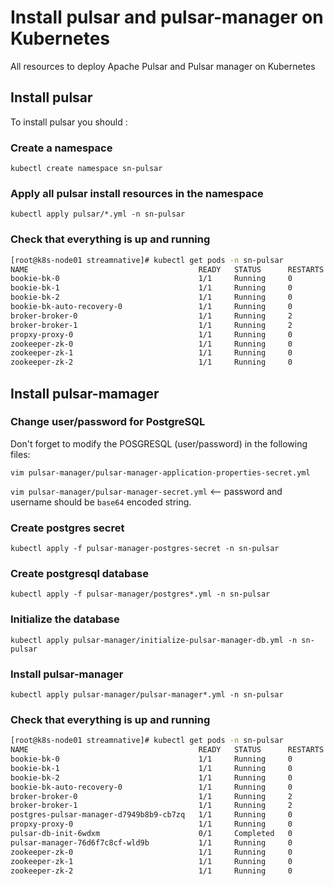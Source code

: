# Install pulsar and pulsar-manager on Kubernetes

All resources to deploy Apache Pulsar and Pulsar manager on Kubernetes

## Install pulsar

To install pulsar you should :

###  Create a namespace

`kubectl create namespace sn-pulsar`


### Apply all pulsar install resources in the namespace

`kubectl apply pulsar/*.yml -n sn-pulsar`

###  Check that everything is up and running

```bash
[root@k8s-node01 streamnative]# kubectl get pods -n sn-pulsar
NAME                                      READY   STATUS      RESTARTS   AGE
bookie-bk-0                               1/1     Running     0          47h
bookie-bk-1                               1/1     Running     0          47h
bookie-bk-2                               1/1     Running     0          46h
bookie-bk-auto-recovery-0                 1/1     Running     0          32d
broker-broker-0                           1/1     Running     2          47h
broker-broker-1                           1/1     Running     2          47h
propxy-proxy-0                            1/1     Running     0          32d
zookeeper-zk-0                            1/1     Running     0          47h
zookeeper-zk-1                            1/1     Running     0          2d
zookeeper-zk-2                            1/1     Running     0          33d\
```

## Install pulsar-mamager

### Change user/password for PostgreSQL
Don't forget to modify the POSGRESQL (user/password) in the following files:

`vim pulsar-manager/pulsar-manager-application-properties-secret.yml`

`vim pulsar-manager/pulsar-manager-secret.yml` <-- password and username should be `base64` encoded string.

### Create postgres secret

`kubectl apply -f pulsar-manager-postgres-secret -n sn-pulsar`

### Create postgresql database

`kubectl apply -f pulsar-manager/postgres*.yml -n sn-pulsar`

### Initialize the database

`kubectl apply pulsar-manager/initialize-pulsar-manager-db.yml -n sn-pulsar`

### Install pulsar-manager

`kubectl apply pulsar-manager/pulsar-manager*.yml -n sn-pulsar`
###  Check that everything is up and running
```bash
[root@k8s-node01 streamnative]# kubectl get pods -n sn-pulsar
NAME                                      READY   STATUS      RESTARTS   AGE
bookie-bk-0                               1/1     Running     0          47h
bookie-bk-1                               1/1     Running     0          47h
bookie-bk-2                               1/1     Running     0          46h
bookie-bk-auto-recovery-0                 1/1     Running     0          32d
broker-broker-0                           1/1     Running     2          47h
broker-broker-1                           1/1     Running     2          47h
postgres-pulsar-manager-d7949b8b9-cb7zq   1/1     Running     0          14d
propxy-proxy-0                            1/1     Running     0          32d
pulsar-db-init-6wdxm                      0/1     Completed   0          14d
pulsar-manager-76d6f7c8cf-wld9b           1/1     Running     0          4h22m
zookeeper-zk-0                            1/1     Running     0          47h
zookeeper-zk-1                            1/1     Running     0          2d
zookeeper-zk-2                            1/1     Running     0          33d
```